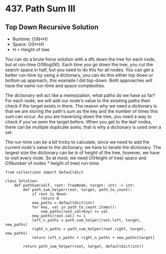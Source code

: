 # 437. Path Sum III

## Top Down Recursive Solution
- Runtime: O(N*H)
- Space: O(H*H)
- H = Height of tree

You can do a brute force solution with a dfs down the tree for each node, but at run-time O(Nlog(N)).
Each time you go down the tree, you cut the search space in half, but you need to do this for all nodes.
You can get a better run-time by using a dictionary, you can do this either top down or bottom up approach, this example I did top-down.
Both approaches will have the same run-time and space complexities.

The dictionary will act like a memoization, what paths do we have so far?
For each node, we will add our node's value to the exisiting paths then check if the target exists in there.
The reason why we need a dictionary is that we are storing the path's sum as the key and the number of times this sum can occur.
As you are traversing down the tree, you need a way to check if you've seen the target before.
When you get to the leaf nodes, there can be multiple duplicate sums, that is why a dictionary is used over a set.

The run-time can be a bit tricky to calculate, since we need to add the current node's value to the dictionary, we have to iterate the dictionary.
The largest size the dictionary can be is of height of the tree, however, we have to visit every node.
So at most, we need O(Height of tree) space and O(Number of nodes * height of tree) run-time.

```
from collections import defaultdict

class Solution:
    def pathSum(self, root: TreeNode, target: int) -> int:
        def path_sum_helper(root, target, path_to_count):
            if root is None:
                return 0
            new_paths = defaultdict(int)
            for key, val in path_to_count.items():
                new_paths[root.val+key] += val
            new_paths[root.val] += 1
            left_n_paths = path_sum_helper(root.left, target, new_paths)
            right_n_paths = path_sum_helper(root.right, target, new_paths)
            return left_n_paths + right_n_paths + new_paths[target]
        
        return path_sum_helper(root, target, defaultdict(int))
```
